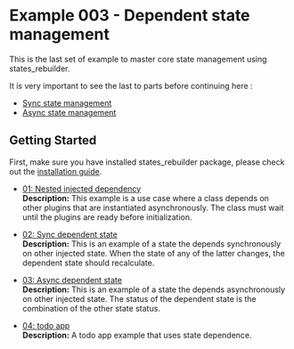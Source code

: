 # Example 003 - Dependent state management


This is the last set of example to master core state management using states_rebuilder. 

It is very important to see the last to parts before continuing here :
* [Sync state management]((./../ex001_00_sync_global_and_local_state))
* [Async state management]((./../ex002_00_async_global_and_local_state))

## Getting Started
First, make sure you have installed states_rebuilder package, please check out the [installation guide](https://github.com/GIfatahTH/states_rebuilder/tree/master/states_rebuilder_package#getting-started-with-states_rebuilder). 


- [01: Nested injected dependency](https://github.com/GIfatahTH/states_rebuilder/blob/dev/examples/ex003_00_dependent_state_management/lib/ex_001_00_nested_repository_dependencies.dart)
   <br />**Description:**
  This example is a use case where a class depends on other plugins that are instantiated asynchronously. The class must wait until the plugins are ready before initialization.

- [02: Sync dependent state](https://github.com/GIfatahTH/states_rebuilder/blob/dev/examples/ex003_00_dependent_state_management/lib/ex_002_00_sync_dependent_model.dart)
   <br />**Description:**
  This is an example of a state the depends synchronously on other injected state. When the state of any of the latter changes, the dependent state should recalculate.

- [03: Async dependent state](https://github.com/GIfatahTH/states_rebuilder/blob/dev/examples/ex003_00_dependent_state_management/lib/ex_003_00_async_dependent_model.dart)
   <br />**Description:**
  This is an example of a state the depends asynchronously on other injected state. The status of the dependent state is the combination of the other state status.

- [04: todo app](https://github.com/GIfatahTH/states_rebuilder/blob/dev/examples/ex003_00_dependent_state_management/lib/ex_003_00_async_dependent_model.dart)
   <br />**Description:**
  A todo app example that uses state dependence.